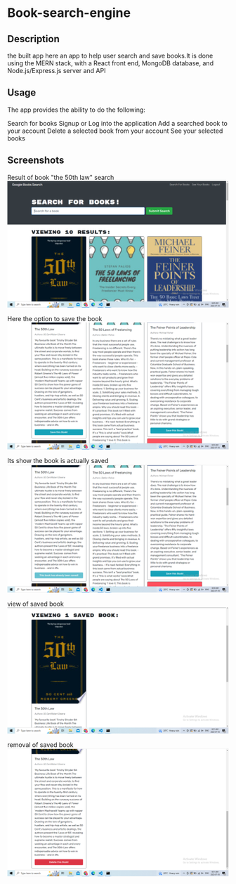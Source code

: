 # Book-search-engine

## Description

the built app here an app to help user search and save books.It is done using the MERN stack, with a React front end, MongoDB database, and Node.js/Express.js server and API

## Usage

The app provides the ability to do the following:

Search for books
Signup or Log into the application
Add a searched book to your account
Delete a selected book from your account
See your selected books

## Screenshots

Result of book "the 50th law" search
![image](./client\public\assets\Capture1.PNG)

Here the option to save the book
![image](./client\public\assets\Capture2.PNG)

Its show the book is actually saved
![image](./client\public\assets\Capture3.PNG)

view of saved book
![image](./client\public\assets\Capture4.PNG)

removal of saved book
![image](./client\public\assets\Capture5.PNG)
